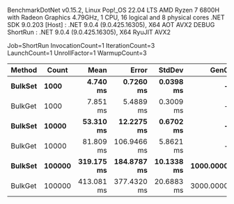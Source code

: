 
BenchmarkDotNet v0.15.2, Linux Pop!_OS 22.04 LTS
AMD Ryzen 7 6800H with Radeon Graphics 4.79GHz, 1 CPU, 16 logical and 8 physical cores
.NET SDK 9.0.203
  [Host]   : .NET 9.0.4 (9.0.425.16305), X64 AOT AVX2 DEBUG
  ShortRun : .NET 9.0.4 (9.0.425.16305), X64 RyuJIT AVX2

Job=ShortRun  InvocationCount=1  IterationCount=3  
LaunchCount=1  UnrollFactor=1  WarmupCount=3  

 | Method      | Count      |           Mean |           Error |         StdDev |          Gen0 |      Gen1 |       Allocated |
 | ----------- | ---------- | -------------: | --------------: | -------------: | ------------: | --------: | --------------: |
 | **BulkSet** | **1000**   |   **4.740 ms** |   **0.7260 ms** |  **0.0398 ms** |         **-** |     **-** |  **1004.97 KB** |
 | BulkGet     | 1000       |       7.851 ms |       5.4889 ms |      0.3009 ms |             - |         - |      2225.66 KB |
 | **BulkSet** | **10000**  |  **53.310 ms** |  **12.2275 ms** |  **0.6702 ms** |         **-** |     **-** |  **9951.84 KB** |
 | BulkGet     | 10000      |      81.809 ms |     106.9466 ms |      5.8621 ms |             - |         - |     22112.53 KB |
 | **BulkSet** | **100000** | **319.175 ms** | **184.8787 ms** | **10.1338 ms** | **1000.0000** |     **-** | **95508.98 KB** |
 | BulkGet     | 100000     |     413.081 ms |     377.4320 ms |     20.6883 ms |     3000.0000 | 1000.0000 |    216466.01 KB |
